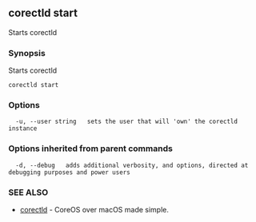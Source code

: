 ## corectld start

Starts corectld

### Synopsis


Starts corectld

```
corectld start
```

### Options

```
  -u, --user string   sets the user that will 'own' the corectld instance
```

### Options inherited from parent commands

```
  -d, --debug   adds additional verbosity, and options, directed at debugging purposes and power users
```

### SEE ALSO
* [corectld](corectld.md)	 - CoreOS over macOS made simple.

